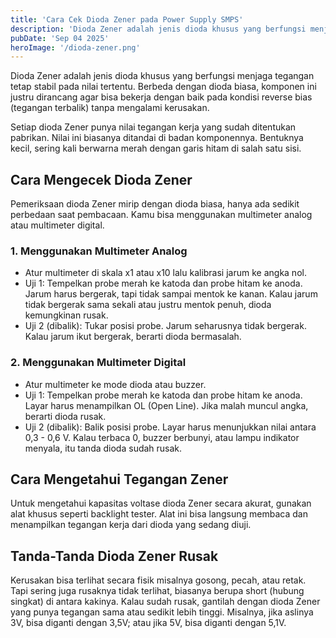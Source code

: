 ```yaml
---
title: 'Cara Cek Dioda Zener pada Power Supply SMPS'
description: 'Dioda Zener adalah jenis dioda khusus yang berfungsi menjaga tegangan tetap stabil pada nilai tertentu.'
pubDate: 'Sep 04 2025'
heroImage: '/dioda-zener.png'
---
```


Dioda Zener adalah jenis dioda khusus yang berfungsi menjaga tegangan tetap stabil pada nilai tertentu. Berbeda dengan dioda biasa, komponen ini justru dirancang agar bisa bekerja dengan baik pada kondisi reverse bias (tegangan terbalik) tanpa mengalami kerusakan.

Setiap dioda Zener punya nilai tegangan kerja yang sudah ditentukan pabrikan. Nilai ini biasanya ditandai di badan komponennya. Bentuknya kecil, sering kali berwarna merah dengan garis hitam di salah satu sisi.

## Cara Mengecek Dioda Zener
Pemeriksaan dioda Zener mirip dengan dioda biasa, hanya ada sedikit perbedaan saat pembacaan. Kamu bisa menggunakan multimeter analog atau multimeter digital.
### 1. Menggunakan Multimeter Analog
- Atur multimeter di skala x1 atau x10 lalu kalibrasi jarum ke angka nol.
- Uji 1: Tempelkan probe merah ke katoda dan probe hitam ke anoda. Jarum harus bergerak, tapi tidak sampai mentok ke kanan. Kalau jarum tidak bergerak sama sekali atau justru mentok penuh, dioda kemungkinan rusak.
- Uji 2 (dibalik): Tukar posisi probe. Jarum seharusnya tidak bergerak. Kalau jarum ikut bergerak, berarti dioda bermasalah.

### 2. Menggunakan Multimeter Digital
- Atur multimeter ke mode dioda atau buzzer.
- Uji 1: Tempelkan probe merah ke katoda dan probe hitam ke anoda. Layar harus menampilkan OL (Open Line). Jika malah muncul angka, berarti dioda rusak.
- Uji 2 (dibalik): Balik posisi probe. Layar harus menunjukkan nilai antara 0,3 - 0,6 V. Kalau terbaca 0, buzzer berbunyi, atau lampu indikator menyala, itu tanda dioda sudah rusak.

## Cara Mengetahui Tegangan Zener
Untuk mengetahui kapasitas voltase dioda Zener secara akurat, gunakan alat khusus seperti backlight tester. Alat ini bisa langsung membaca dan menampilkan tegangan kerja dari dioda yang sedang diuji.

## Tanda-Tanda Dioda Zener Rusak
Kerusakan bisa terlihat secara fisik misalnya gosong, pecah, atau retak. Tapi sering juga rusaknya tidak terlihat, biasanya berupa short (hubung singkat) di antara kakinya.
Kalau sudah rusak, gantilah dengan dioda Zener yang punya tegangan sama atau sedikit lebih tinggi. Misalnya, jika aslinya 3V, bisa diganti dengan 3,5V; atau jika 5V, bisa diganti dengan 5,1V.

